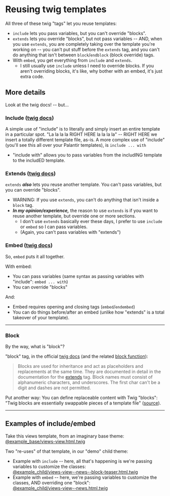 # Reusing twig templates

All three of these twig "tags" let you reuse templates:
* `include` lets you pass variables, but you can't override "blocks".
* `extends` lets you override "blocks", but not pass variables -- AND, when you use `extends`, you are completely taking over the template you're working on -- you can't put stuff before the `extends` tag, and you can't do anything that isn't between `block`/`endblock` (block override) tags.
* With `embed`, you get everything from `include` and `extends`.
  * I still usually use `include` unless I need to override blocks.  If you aren't overriding blocks, it's like, why bother with an embed, it's just extra code.


## More details

Look at the twig docs! -- but...

### Include ([twig docs](https://twig.symfony.com/doc/2.x/tags/include.html))
A simple use of "include" is to literally and simply insert an entire template in a particular spot.  "La la la la RIGHT HERE la la la la" -- RIGHT HERE we insert a totally different template file, as-is.
A more complex use of "include" (you'll see this all over your Palantir templates), is `include ... with`
* "include with" allows you to pass variables from the includING template to the includED template.

### Extends ([twig docs](https://twig.symfony.com/doc/2.x/tags/extends.html))
`extends` _**also**_ lets you reuse another template.  You can't pass variables, but you can override "blocks".
* WARNING: If you use `extends`, you can't do anything that isn't inside a `block` tag.
* **_In my opinion/experience,_** the reason to use `extends` is if you want to reuse another template, but override one or more sections.
  * I don't use `extends` basically ever these days, I prefer to use `include` or `embed` so I can pass variables.
  * (Again, you can't pass variables with "extends")

### Embed ([twig docs](https://twig.symfony.com/doc/2.x/tags/embed.html))

So, `embed` puts it all together.

With embed:
* You can pass variables (same syntax as passing variables with "include": `embed ... with`)
* You can override "blocks"

And:
* Embed requires opening and closing tags (`embed`/`endembed`)
* You can do things before/after an embed (unlike how "extends" is a total takeover of your template).

-------

### Block
By the way, what is "block"?

"block" tag, in the official [twig docs](https://twig.symfony.com/doc/2.x/tags/block.html) (and the related [block function](https://twig.symfony.com/doc/2.x/functions/block.html)):
> Blocks are used for inheritance and act as placeholders and replacements at the same time. They are documented in detail in the documentation for the [extends](https://twig.symfony.com/doc/2.x/tags/extends.html) tag.
> Block names must consist of alphanumeric characters, and underscores. The first char can't be a digit and dashes are not permitted.

Put another way:
You can define replaceable content with Twig "blocks": "Twig blocks are essentially swappable pieces of a template file" ([source](https://atendesigngroup.com/articles/template-inheritance-drupal-8-twig-extend)).

----

## Examples of include/embed

Take this views template, from an imaginary base theme:<br>
[@example_base/views-view.html.twig](https://github.com/alisonjo315/alison-randomness/blob/main/twig/example_base/templates/views-view.html.twig)

Two "re-uses" of that template, in our "demo" child theme:

* Example with `include` -- here, all that's happening is we're passing variables to customize the classes:<br>
  [@example_child/views-view--news--block-teaser.html.twig](https://github.com/alisonjo315/alison-randomness/blob/main/twig/example_child/templates/views-view--news--block-teaser.html.twig)
* Example with `embed` -- here, we're passing variables to customize the classes, AND overriding one "block":<br>
  [@example_child/views-view--news.html.twig](https://github.com/alisonjo315/alison-randomness/blob/main/twig/example_child/templates/views-view--news.html.twig)

